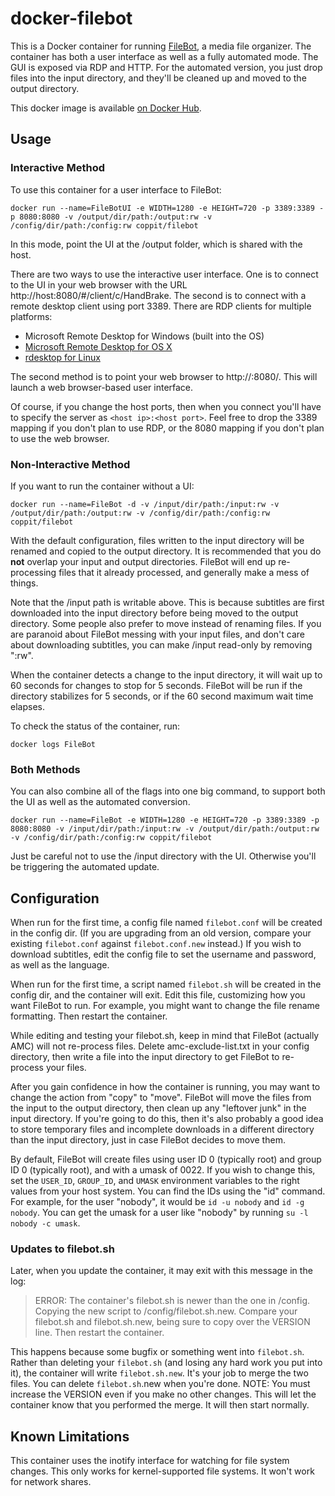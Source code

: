 # docker-filebot

This is a Docker container for running [FileBot](http://www.filebot.net/), a media file organizer. The container has
both a user interface as well as a fully automated mode. The GUI is exposed via RDP and HTTP. For the automated version,
you just drop files into the input directory, and they'll be cleaned up and moved to the output directory.

This docker image is available [on Docker Hub](https://hub.docker.com/r/coppit/filebot/).

## Usage

### Interactive Method

To use this container for a user interface to FileBot:

`docker run --name=FileBotUI -e WIDTH=1280 -e HEIGHT=720 -p 3389:3389 -p 8080:8080 -v /output/dir/path:/output:rw -v /config/dir/path:/config:rw coppit/filebot`

In this mode, point the UI at the /output folder, which is shared with the host.

There are two ways to use the interactive user interface. One is to connect to the UI in your web browser with the URL http://host:8080/#/client/c/HandBrake. The second is to connect with a remote desktop client using port 3389. There are RDP clients for multiple platforms:

* Microsoft Remote Desktop for Windows (built into the OS)
* [Microsoft Remote Desktop for OS X](https://itunes.apple.com/us/app/microsoft-remote-desktop/id715768417?mt=12)
* [rdesktop for Linux](http://www.rdesktop.org/)

The second method is to point your web browser to http://<your docker host>:8080/. This will launch a web browser-based user interface.

Of course, if you change the host ports, then when you connect you'll have to specify the server as `<host ip>:<host port>`. Feel free to drop the 3389 mapping if you don't plan to use RDP, or the 8080 mapping if you don't plan to use the web browser.  

### Non-Interactive Method

If you want to run the container without a UI:

`docker run --name=FileBot -d -v /input/dir/path:/input:rw -v /output/dir/path:/output:rw -v /config/dir/path:/config:rw coppit/filebot`

With the default configuration, files written to the input directory will be renamed and copied to the output directory.  It is recommended that you do **not** overlap your input and output directories. FileBot will end up re-processing files that it already processed, and generally make a mess of things.

Note that the /input path is writable above. This is because subtitles are first downloaded into the input directory before being moved to the output directory. Some people also prefer to move instead of renaming files. If you are paranoid about FileBot messing with your input files, and don't care about downloading subtitles, you can make /input read-only by removing ":rw".

When the container detects a change to the input directory, it will wait up to 60 seconds for changes to stop for 5 seconds. FileBot will be run if the directory stabilizes for 5 seconds, or if the 60 second maximum wait time elapses.

To check the status of the container, run:

`docker logs FileBot`

### Both Methods

You can also combine all of the flags into one big command, to support both the UI as well as the automated conversion.

`docker run --name=FileBot -e WIDTH=1280 -e HEIGHT=720 -p 3389:3389 -p 8080:8080 -v /input/dir/path:/input:rw -v /output/dir/path:/output:rw -v /config/dir/path:/config:rw coppit/filebot`

Just be careful not to use the /input directory with the UI. Otherwise you'll be triggering the automated update.

## Configuration

When run for the first time, a config file named `filebot.conf` will be created in the config dir. (If you are upgrading from an old version, compare your existing `filebot.conf` against `filebot.conf.new` instead.) If you wish to download subtitles, edit the config file to set the username and password, as well as the language.

When run for the first time, a script named `filebot.sh` will be created in the config dir, and the container will exit.  Edit this file, customizing how you want FileBot to run. For example, you might want to change the file rename formatting. Then restart the container.

While editing and testing your filebot.sh, keep in mind that FileBot (actually AMC) will not re-process files. Delete amc-exclude-list.txt in your config directory, then write a file into the input directory to get FileBot to re-process your files.

After you gain confidence in how the container is running, you may want to change the action from "copy" to "move".  FileBot will move the files from the input to the output directory, then clean up any "leftover junk" in the input directory. If you're going to do this, then it's also probably a good idea to store temporary files and incomplete downloads in a different directory than the input directory, just in case FileBot decides to move them.

By default, FileBot will create files using user ID 0 (typically root) and group ID 0 (typically root), and with a umask of 0022. If you wish to change this, set the `USER_ID`, `GROUP_ID`, and `UMASK` environment variables to the right values from your host system. You can find the IDs using the "id" command. For example, for the user "nobody", it would be `id -u nobody` and `id -g nobody`. You can get the umask for a user like "nobody" by running `su -l nobody -c umask`.

### Updates to filebot.sh

Later, when you update the container, it may exit with this message in the log:

> ERROR: The container's filebot.sh is newer than the one in /config.
>  Copying the new script to /config/filebot.sh.new.
>  Compare your filebot.sh and filebot.sh.new, being sure to copy over the VERSION line.
>  Then restart the container.

This happens because some bugfix or something went into `filebot.sh`. Rather than deleting your `filebot.sh` (and losing any hard work you put into it), the container will write `filebot.sh.new`. It's your job to merge the two files. You can delete `filebot.sh`.new when you're done. NOTE: You must increase the VERSION even if you make no other changes.  This will let the container know that you performed the merge. It will then start normally.

## Known Limitations

This container uses the inotify interface for watching for file system changes. This only works for kernel-supported file systems. It won't work for network shares.
